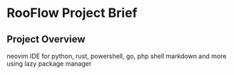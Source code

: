 # RooFlow Project Brief

## Project Overview

neovim IDE for python, rust, powershell, go, php shell markdown and more using lazy package manager

